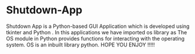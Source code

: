 # Shutdown-App
Shutdown App is a Python-based GUI Application which is developed using tkinter and Python . In this applications we have imported os library as The OS module in Python provides functions for interacting with the operating system. OS is an inbuilt library python. HOPE YOU ENJOY !!!!!
